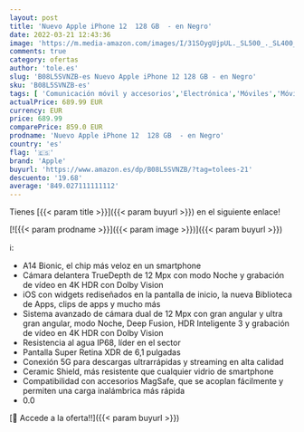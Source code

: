 ```yaml
---
layout: post
title: 'Nuevo Apple iPhone 12  128 GB  - en Negro'
date: 2022-03-21 12:43:36
image: 'https://m.media-amazon.com/images/I/31SOygUjpUL._SL500_._SL400_.jpg'
comments: true
category: ofertas
author: 'tole.es'
slug: 'B08L5SVNZB-es Nuevo Apple iPhone 12 128 GB - en Negro'
sku: 'B08L5SVNZB-es'
tags: [ 'Comunicación móvil y accesorios','Electrónica','Móviles','Móviles y smartphones libres','apple','iphone', ]
actualPrice: 689.99 EUR
currency: EUR
price: 689.99
comparePrice: 859.0 EUR
prodname: 'Nuevo Apple iPhone 12  128 GB  - en Negro'
country: 'es'
flag: '🇪🇸'
brand: 'Apple'
buyurl: 'https://www.amazon.es/dp/B08L5SVNZB/?tag=tolees-21'
descuento: '19.68'
average: '849.027111111112'
---
```


Tienes [{{< param title >}}]({{< param buyurl >}}) en el siguiente enlace!

[![{{< param prodname >}}]({{< param image >}})]({{< param buyurl >}})

ℹ️:

- A14 Bionic, el chip más veloz en un smartphone
- Cámara delantera TrueDepth de 12 Mpx con modo Noche y grabación de vídeo en 4K HDR con Dolby Vision
- iOS con widgets rediseñados en la pantalla de inicio, la nueva Biblioteca de Apps, clips de apps y mucho más
- Sistema avanzado de cámara dual de 12 Mpx con gran angular y ultra gran angular, modo Noche, Deep Fusion, HDR Inteligente 3 y grabación de vídeo en 4K HDR con Dolby Vision
- Resistencia al agua IP68, líder en el sector
- Pantalla Super Retina XDR de 6,1 pulgadas
- Conexión 5G para descargas ultrarrápidas y streaming en alta calidad
- Ceramic Shield, más resistente que cualquier vidrio de smartphone
- Compatibilidad con accesorios MagSafe, que se acoplan fácilmente y permiten una carga inalámbrica más rápida
- 0.0

[🛒 Accede a la oferta!!]({{< param buyurl >}})
